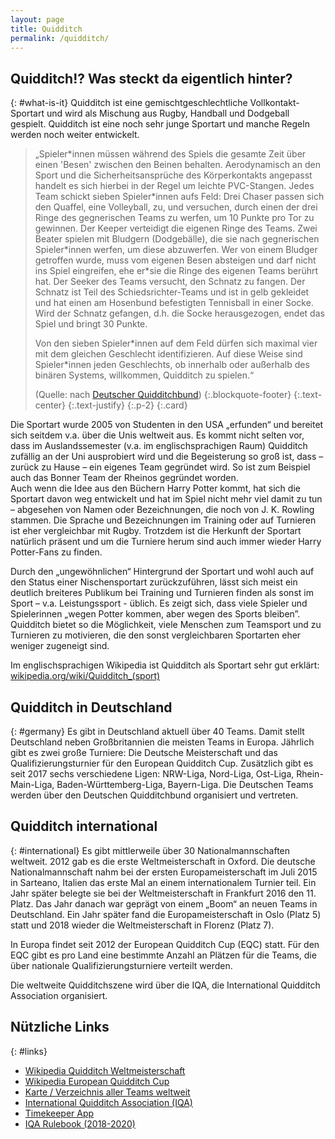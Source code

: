 ```yaml
---
layout: page
title: Quidditch
permalink: /quidditch/
---
```


## Quidditch!? Was steckt da eigentlich hinter?
{: #what-is-it}
Quidditch ist eine gemischtgeschlechtliche Vollkontakt-Sportart und wird als Mischung aus Rugby, Handball und Dodgeball gespielt. Quidditch ist eine noch sehr junge Sportart und manche Regeln werden noch weiter entwickelt.

> „Spieler\*innen müssen während des Spiels die gesamte Zeit über einen 'Besen' zwischen den Beinen behalten. Aerodynamisch an den Sport und die Sicherheitsansprüche des Körperkontakts angepasst handelt es sich hierbei in der Regel um leichte PVC-Stangen. Jedes Team schickt sieben Spieler\*innen aufs Feld: Drei Chaser passen sich den Quaffel, eine Volleyball, zu, und versuchen, durch einen der drei Ringe des gegnerischen Teams zu werfen, um 10 Punkte pro Tor zu gewinnen. Der Keeper verteidigt die eigenen Ringe des Teams. Zwei Beater spielen mit Bludgern (Dodgebälle), die sie nach gegnerischen Spieler\*innen werfen, um diese abzuwerfen. Wer von einem Bludger getroffen wurde, muss vom eigenen Besen absteigen und darf nicht ins Spiel eingreifen, ehe er\*sie die Ringe des eigenen Teams berührt hat. Der Seeker des Teams versucht, den Schnatz zu fangen. Der Schnatz ist Teil des Schiedsrichter-Teams und ist in gelb gekleidet und hat einen am Hosenbund befestigten Tennisball in einer Socke. Wird der Schnatz gefangen, d.h. die Socke herausgezogen, endet das Spiel und bringt 30 Punkte.
> 
> Von den sieben Spieler\*innen auf dem Feld dürfen sich maximal vier mit dem gleichen Geschlecht identifizieren. Auf diese Weise sind Spieler\*innen jeden Geschlechts, ob innerhalb oder außerhalb des binären Systems, willkommen, Quidditch zu spielen.“
> 
> (Quelle: nach [Deutscher Quidditchbund](http://www.deutscherquidditchbund.de/index.php/de/quidditch/uebersicht))
> {:.blockquote-footer}
> {:.text-center}
{:.text-justify}
{:.p-2}
{:.card}

Die Sportart wurde 2005 von Studenten in den USA „erfunden“ und bereitet sich seitdem v.a. über die Unis weltweit aus. Es kommt nicht selten vor, dass im Auslandssemester (v.a. im englischsprachigen Raum) Quidditch zufällig an der Uni ausprobiert wird und die Begeisterung so groß ist, dass – zurück zu Hause – ein eigenes Team gegründet wird. So ist zum Beispiel auch das Bonner Team der Rheinos gegründet worden.  
Auch wenn die Idee aus den Büchern Harry Potter kommt, hat sich die Sportart davon weg entwickelt und hat im Spiel nicht mehr viel damit zu tun – abgesehen von Namen oder Bezeichnungen, die noch von J. K. Rowling stammen. Die Sprache und Bezeichnungen im Training oder auf Turnieren ist eher vergleichbar mit Rugby. Trotzdem ist die Herkunft der Sportart natürlich präsent und um die Turniere herum sind auch immer wieder Harry Potter-Fans zu finden.

Durch den „ungewöhnlichen“ Hintergrund der Sportart und wohl auch auf den Status einer Nischensportart zurückzuführen, lässt sich meist ein deutlich breiteres Publikum bei Training und Turnieren finden als sonst im Sport – v.a. Leistungssport - üblich. Es zeigt sich, dass viele Spieler und Spielerinnen „wegen Potter kommen, aber wegen des Sports bleiben”. Quidditch bietet so die Möglichkeit, viele Menschen zum Teamsport und zu Turnieren zu motivieren, die den sonst vergleichbaren Sportarten eher weniger zugeneigt sind.
 
Im englischsprachigen Wikipedia ist Quidditch als Sportart sehr gut erklärt: [wikipedia.org/wiki/Quidditch_(sport)](https://en.wikipedia.org/wiki/Quidditch_(sport))

## Quidditch in Deutschland
{: #germany}
Es gibt in Deutschland aktuell über 40 Teams. Damit stellt Deutschland neben Großbritannien die meisten Teams in Europa. Jährlich gibt es zwei große Turniere: Die Deutsche Meisterschaft und das Qualifizierungsturnier für den European Quidditch Cup. Zusätzlich gibt es seit 2017 sechs verschiedene Ligen: NRW-Liga, Nord-Liga, Ost-Liga, Rhein-Main-Liga, Baden-Württemberg-Liga, Bayern-Liga. Die Deutschen Teams werden über den Deutschen Quidditchbund organisiert und vertreten.

## Quidditch international
{: #international}
Es gibt mittlerweile über 30 Nationalmannschaften weltweit. 2012 gab es die erste Weltmeisterschaft in Oxford. Die deutsche Nationalmannschaft nahm bei der ersten Europameisterschaft im Juli 2015 in Sarteano, Italien das erste Mal an einem internationalem Turnier teil. Ein Jahr später belegte sie bei der Weltmeisterschaft in Frankfurt 2016 den 11. Platz. Das Jahr danach war geprägt von einem „Boom“ an neuen Teams in Deutschland. Ein Jahr später fand die Europameisterschaft in Oslo (Platz 5) statt und 2018 wieder die Weltmeisterschaft in Florenz (Platz 7).

In Europa findet seit 2012 der European Quidditch Cup (EQC) statt. Für den EQC gibt es pro Land eine bestimmte Anzahl an Plätzen für die Teams, die über nationale Qualifizierungsturniere verteilt werden.

Die weltweite Quidditchszene wird über die IQA, die International Quidditch Association organisiert.

## Nützliche Links
{: #links}
* [Wikipedia Quidditch Weltmeisterschaft](https://de.wikipedia.org/wiki/Quidditch-Weltmeisterschaft)
* [Wikipedia European Quidditch Cup](https://en.wikipedia.org/wiki/European_Quidditch_Cup)
* [Karte / Verzeichnis aller Teams weltweit](http://www.quiddkids.com/)   
* [International Quidditch Association (IQA)](http://www.iqasport.com/)
* [Timekeeper App](http://de.download.cnet.com/Quidditch-Timekeeper/3000-2136_4-77527238.html)
* [IQA Rulebook (2018-2020)](http://iqasport.com/images/IQA-Rulebook-2018-2020---back-up_v2.1_Meters.pdf)
